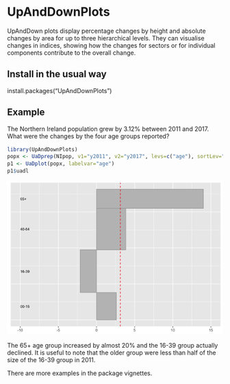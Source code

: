 <!-- README.md is generated from README.Rmd. Please edit that file -->

# UpAndDownPlots

UpAndDown plots display percentage changes by height and absolute
changes by area for up to three hierarchical levels. They can visualise
changes in indices, showing how the changes for sectors or for
individual components contribute to the overall change.

## Install in the usual way

install.packages(“UpAndDownPlots”)

## Example

The Northern Ireland population grew by 3.12% between 2011 and 2017.
What were the changes by the four age groups reported?

``` r
library(UpAndDownPlots)
popx <- UaDprep(NIpop, v1="y2011", v2="y2017", levs=c("age"), sortLev="orig")
p1 <- UaDplot(popx, labelvar="age")
p1$uadl
```

![](man/figures/README-unnamed-chunk-2-1.png)<!-- -->

The 65+ age group increased by almost 20% and the 16-39 group actually
declined. It is useful to note that the older group were less than half
of the size of the 16-39 group in 2011.

There are more examples in the package vignettes.
